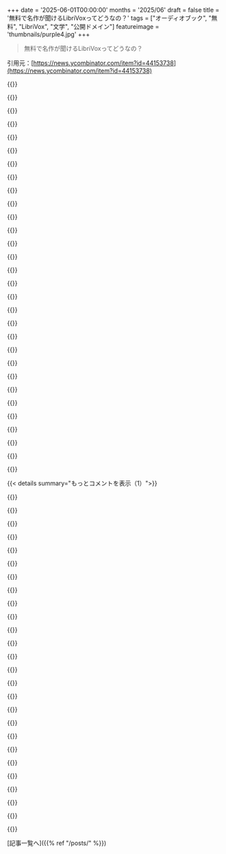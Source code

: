 +++
date = '2025-06-01T00:00:00'
months = '2025/06'
draft = false
title = '無料で名作が聞けるLibriVoxってどうなの？'
tags = ["オーディオブック", "無料", "LibriVox", "文学", "公開ドメイン"]
featureimage = 'thumbnails/purple4.jpg'
+++

> 無料で名作が聞けるLibriVoxってどうなの？

引用元：[https://news.ycombinator.com/item?id=44153738](https://news.ycombinator.com/item?id=44153738)




{{<matomeQuote body="無料で名作が聞けるLibriVox以外に、Lit2Goっていうサイトもあるよ（https://etc.usf.edu/lit2go/books/）。ここはLibriVoxより数は少ないけど、プロが選んで録音してるから質が高いんだ。例えば、子供と一緒にロレーヌ・モンゴメリーさんの『Curly and Floppy Twistytail』シリーズ（https://etc.usf.edu/lit2go/183/curly-and-floppy-twistytail-t...）をすごく楽しんだよ。全部が子供向けじゃなくて、『Dracula』とか『David Copperfield』みたいな大人向けのも質の高い録音であるんだ。" userName="theschmed" createdAt="2025/06/02 04:46:10" color="#ff5733">}}




{{<matomeQuote body="うわー、HN（Hacker News）でFCIT/Lit2Goの名前を見るなんて思わなかった！昔Lit2Goのサウンドブースで働いてたんだけど、一番好きだった仕事の一つなんだよね。素晴らしい声優さんがたくさん来てたし、録音やミキシングの知識はそこでほとんど学んだんだ。プロジェクトを仕切ってた人たちは聖人レベルで勤勉で真面目だったよ。彼らのオープンソース画像サイトには歴史的なステレオビュー写真がたくさんあって、3Dメガネで見るのがいつも楽しみだったな：https://etc.usf.edu/clippix/search?q=stereoview （この検索結果よりずっとたくさんあったはずなんだけど、まだあるといいな...）" userName="Min0taur" createdAt="2025/06/02 09:55:37" color="#ff5c5c">}}




{{<matomeQuote body="エリザベス・クレットさんの朗読はマジで神がかってるよ。今まで買ったどんなプロの録音よりもずっと上。LibriVoxの検索ページで読者名で検索できるよ→https://librivox.us/search.jsp?search=reader%3A%22Elizabeth+%22" userName="Tryk" createdAt="2025/06/02 19:56:37" color="#ff5733">}}




{{<matomeQuote body="僕のお気に入りの小説、H. Beam Piperの“Little Fuzzy”はパブリックドメインなんだ（作者が遺言を残さずに亡くなって、ペンシルベニア州が著作権を更新しなかったから）。<br>これのタビサットさんによるプロ並みの朗読があってね：https://librivox.org/little-fuzzy-by-h-beam-piper/<br>これはマジでおすすめだよ。ただ、残念ながらLibriVoxの朗読の質ってかなりバラバラなんだよね。長旅で家族と聞こうとしても、質の悪い録音だと嫌がられることも多かった。そうはいっても、仕事中の退屈な作業の時はスマホのアプリで聞いてるし、このプロジェクトにはすごく感謝してるよ。" userName="WillAdams" createdAt="2025/06/01 23:43:36" color="">}}




{{<matomeQuote body="まさに、FOSS（Free and Open Source Software）で“Netflix n chill”をやろうとするようなもんだよね。最高の技術プロジェクトが一般人には使いこなせないってのは悲しいことだよ。" userName="Der_Einzige" createdAt="2025/06/02 03:37:17" color="">}}




{{<matomeQuote body="＞残念ながら、朗読の質はかなりばらつきがある。。。<br>大学時代に教授におすすめされてLibriVoxを聞いてみたんだけど、難しい詩を聞こうとしてたのに、試した録音のほとんど全部でひどい破裂音（plosives）があって、全然聞けなかったんだ。耳が耐えられなかったよ。" userName="rectangleboy" createdAt="2025/06/02 03:06:53" color="">}}




{{<matomeQuote body="Coleridgeの”Kublai Khan”は色んな朗読者が読んでるバージョンがあって、自分に合う人を見つけるのに良いよ。みんながボランティアで時間とエネルギーを提供してくれてることに感謝してるし、一人しか朗読者がいない時でも受け入れてるよ。" userName="WillAdams" createdAt="2025/06/02 03:11:46" color="#45d325">}}




{{<matomeQuote body="このプロジェクトとその貢献者に本当に感謝してるよ。いつか母語で本の朗読をして貢献したいな、って思ってる。母語はゆっくり消滅しつつあるから（話者1000人未満）、それを保存する手段になると思うんだ。" userName="spookie" createdAt="2025/06/02 09:16:42" color="">}}




{{<matomeQuote body="”これはLibriVoxの録音です。全てのLibriVoxの録音はパブリックドメインです…”って冒頭部分、覚えてるよ。何年も前にLibriVoxのRobert Lyndプロジェクトに貢献したことがあるんだ。（Lyndは素晴らしいエッセイストだよ、興味があれば）。" userName="begemotz" createdAt="2025/06/01 23:07:55" color="#38d3d3">}}




{{<matomeQuote body="本はいつもパブリックドメインだって知ってるよ。録音もパブリックドメインなの？それともGPLみたいなフリーライセンスなの？" userName="jfengel" createdAt="2025/06/01 23:46:16" color="">}}




{{<matomeQuote body="全てのLibriVoxの録音はパブリックドメインだよ。詳細はここを見てね: https://librivox.org/pages/about-librivox/" userName="harrisi" createdAt="2025/06/01 23:51:13" color="#38d3d3">}}




{{<matomeQuote body="Sherlock Holmesの朗読だよ: https://librivox.org/the-adventures-of-sherlock-holmes-versi… 。David ClarkeはSherlock Holmesの話をたくさん朗読してて、すごく上手だよ。" userName="waltbosz" createdAt="2025/06/01 23:05:42" color="#ff33a1">}}




{{<matomeQuote body="AIは LibriVox プロジェクトにとってプラスになるのか、それともマイナスかな。高品質なオーディオブックがたくさん増える可能性はあるけど、プロジェクト本来の精神には反する気がするんだよね。" userName="Moosdijk" createdAt="2025/06/01 21:39:43" color="">}}




{{<matomeQuote body="このプロジェクトで集められた音声データは、10年以上前から自動音声認識や音声合成システム (LibriSpeech, LibriTTS, LJSpeech とか見てみて) の構築に使われてきたんだ。間違いなくAIにとって benefit になってるよ。" userName="woodson" createdAt="2025/06/01 22:17:07" color="#ff5733">}}




{{<matomeQuote body="彼らが言ってるのは、AI が LibriVox に与える影響、つまり ebook をAI TTS ツールにかけてアップロードする人たちのことだと思うんだ。<br>うまく編集された AI 録音は great かもしれないけど、たくさんの人がAI slop (校正なし、チェックなし、ただ怠慢なだけ) をアップロードしようとするんじゃないかな (ポリシー知らないけど)。" userName="joshstrange" createdAt="2025/06/02 02:26:33" color="">}}




{{<matomeQuote body="高品質な Free audiobook を作る目的で考えれば、human-generated な録音も AI generated な録音も、問題は本質的に同じだと思うんだ。録音品質と原文への忠実さ（内容面も、トーンや感情表現といった適切な読み方も）は確認が必要。<br>問題は scale だね。human-generated なものより、TTS generated なものがはるかに多くアップロードされるだろうね。悪い slop をすぐに捨てるための自動フィルター（例えば ASR WER や audio quality metrics）は最初の great なステップになると思うよ（本物の人間のなまりのある speech には unfairly penalize かもしれないけど）。<br>重要なのは、録音が human か AI generated かを示すべきだということ。" userName="woodson" createdAt="2025/06/02 04:36:39" color="#ff5733">}}




{{<matomeQuote body="＞ 重要なのは、録音が human か AI generated かを示すべきだということ。<br>これだけで十分だよ。mediocre な TTS で全然OKな時もあるし、actual professional がいい時もある。LibriVox はその midway だけど、amateur human なのか robot なのかはっきり specify すべきだね。" userName="username223" createdAt="2025/06/02 05:26:13" color="">}}




{{<matomeQuote body="反対だな、あなたが返信した人が述べた理由でね。<br>historically には、音声録音が AI generated だと言われれば basic な TTS の robotic voice を期待すればよかったけど、AI voice generation の advances によって、AI が real human と同じくらい good に聞こえる point に近づいてるんだ。professional reader と同じくらい good な audiobook を生成するのはまだそこまでではないけど、その point はそんなに遠くない将来に来るだろうね。" userName="swores" createdAt="2025/06/02 16:18:50" color="#45d325">}}




{{<matomeQuote body="確かにTTS は modern AI のおかげで lot improved されたけど、fluently に words を reading する beyond は単純に information を持ってないんだ。professional audiobook reader は narrative mood を反映するために tone を modulate するし、character の nature に合った voice を選ぶけど、transformer model はそういうことができないんだ。<br>professional audiobook の example として、Rob Inglis の The Lord of the Rings version を check してみて。" userName="username223" createdAt="2025/06/02 17:21:37" color="#45d325">}}




{{<matomeQuote body="current stage については君に agree するよ。だから AI が professional reader に match する point にはまだ not yet って言ったんだ。<br>でも、”it simply doesn’t have the information to improve beyond sounding like a human reading words fluently” って君が書いたところには disagree だな。人間と同じように reading する時に same information を持ってるってことだよ。" userName="swores" createdAt="2025/06/02 18:32:03" color="#ff33a1">}}




{{<matomeQuote body="君はこのことについて僕より optimistic だけど、君の perspective はわかると思うよ。decent な sentiment analysis、fluent な text generation、real-sounding な TTS があるから、これらを combining すれば pretty good な reading になるだろうね。newspaper columns や magazine articles に関しては君の言う通りだと思うけど、それは good audiobook の level ではないよ。<br>例えば The Fellowship of the Ring の iconic line を挙げるね。<br>＞ The wizard swayed on the bridge, stepped back a pace, and then again stood still. ‘You cannot pass!’ he said." userName="username223" createdAt="2025/06/02 19:22:43" color="#ff5c5c">}}




{{<matomeQuote body="YouTube Shorts や videos（最近ますます増えてるね）の AI voice overs には very annoyed なんだ。AI だと気づいたら tab を close してるよ。いつまでこれができるかな。" userName="reddit_clone" createdAt="2025/06/02 18:03:44" color="">}}




{{<matomeQuote body="AIの声がAIだと気づく割合が10%以下になるまで、もうちょっと待てばイライラすることも少なくなるんじゃないかな。" userName="scotty79" createdAt="2025/06/03 08:30:03" color="">}}




{{<matomeQuote body="きっと、色々な障がいがあって、オーディオブックで生活がすごく楽になる人もいると思うんだ。<br>そういう人たちは、正確なら人間でもAIでも、何でもありがたいと感じてるんじゃないかな。" userName="kristopolous" createdAt="2025/06/02 06:11:02" color="">}}




{{<matomeQuote body="将来はそうなるって期待したいけど、今のところTTSで作られたオーディオブックは、まだ不気味の谷問題がありすぎて、高品質とは言えないと思うんだ。<br>記事とか専門的な文章ならたまに聞けるけど、質の高いナレーターは、キャラごとに声を使い分けたり、複雑な感情を表現したり、文脈を読んで微妙なニュアンスを伝えたりできるよね。<br>これは今のTTSモデルにはかなり高いハードルに見えるな。<br>NotebookLLMみたいなのは最初は驚くほど良く聞こえるし、いつか人間みたいに上手くなるって希望が持てるけど、1時間くらい聞いてると目新しさが消えて、人工的な感じがすごく鼻につくようになるんだ。" userName="spudlyo" createdAt="2025/06/01 23:47:19" color="#45d325">}}




{{<matomeQuote body="質の高いオーディオブックのナレーターは、キャラごとに一貫した特徴的な声を使ったり、複雑な感情を理解したり、文脈の手がかりや裏の意味に反応したりできる。<br>俺が今までで一番良かったオーディオブック体験は、John le Carréが自分の初期の小説を朗読してるやつ（著作権保護期間中）。<br>彼はキャラごとに違う声を使ってて、それがすごく生き生きしてて息をのむほどなんだ。" userName="bookofjoe" createdAt="2025/06/02 11:53:17" color="#ff5c5c">}}




{{<matomeQuote body="情報ありがとう！<br>ナレーションが良いオーディオブック大好きだし、しばらくJohn le Carréの本を読んでみようと思ってたんだ。<br>Audibleで「John le Carré Value Collection」っていう、パナマの仕立屋、われらがゲーム、ナイト・マネージャーが入ってるのを彼が朗読してるみたいだけど、君が言ってるのはそれ？<br>それと関連して、Frank HerbertのDuneの2007年のノーカットオーディオブック[0]もすごく良いんだ。<br>Simon Vanceが語りを担当してるけど、他のキャラは別の声優がドラマチックに演じてる。<br>素晴らしいんだけど、残念ながら少し出来栄えにムラがある。<br>プロジェクトの3/4くらい終わったところで、元の声優の一部が続けられなくなって、Vanceが穴埋めしなきゃいけなくなったみたい。<br>それでも、俺のお気に入りのオーディオブックの一つだよ。<br>[0]: https://libro.fm/audiobooks/9781427201447-dune" userName="spudlyo" createdAt="2025/06/02 13:54:35" color="#ff5733">}}




{{<matomeQuote body="俺のおすすめは、彼が朗読した最初の頃の本だよ。<br>「死者への電話」と「ドイツの小さな町」<br>ここで聞けるよ：<br>https://youtu.be/e1lmpG3kCDg<br>https://youtu.be/30QOqAcY4bY<br>https://youtu.be/0Ik9Gv9s0TQ<br>https://youtu.be/q79SspzdpLA<br>https://youtu.be/i3UnPBMouwU<br>ちなみに、「Value Collection」に入ってる3冊は抄訳版だよ：<br>https://www.amazon.com/John-le-Carr-Value-Collection-audiobo..." userName="bookofjoe" createdAt="2025/06/02 14:25:55" color="#45d325">}}




{{<matomeQuote body="まあ、Librivoxにあるものは全部AIの学習に使われたと思って間違いないね。<br>だから、「メリット」か「デメリット」か…君が判断してくれ。" userName="UmYeahNo" createdAt="2025/06/01 22:17:50" color="">}}




{{<matomeQuote body="本当に素晴らしいのは、Adrian Praetzellisが朗読したRudyard KiplingのKimだよ。<br>https://librivox.org/kim-by-rudyard-kipling/" userName="photochemsyn" createdAt="2025/06/02 01:19:25" color="#ff5c5c">}}




{{< details summary="もっとコメントを表示（1）">}}

{{<matomeQuote body="https://librivox.org/anarchy-by-errico-malatesta/<br>これこそが進むべき道だ。" userName="Deprogrammer9" createdAt="2025/06/02 07:51:41" color="">}}




{{<matomeQuote body="前に、ブッククラブで読んでる本のオーディオブックが見つからなくて、長くて読む時間が取れなかったことがあったんだ。<br>商業出版されてるオーディオブックはなくて、でもパブリックドメインだったから、LibriVoxで見つけたんだよ。<br>本は長くて退屈だったけど、少なくともナレーションは良かったな。" userName="dlcarrier" createdAt="2025/06/01 22:25:44" color="">}}




{{<matomeQuote body="LibriVoxはInternet Archive経由で寄付を受け付けるようになったみたいだよ。詳しくはここ見てね: https://wiki.librivox.org/index.php?title=Donate" userName="abawany" createdAt="2025/06/02 01:05:45" color="#785bff">}}




{{<matomeQuote body="LibriVoxでナレーションがすごく良いオーディオブックをいくつか楽しんだよ。Karen Savageが朗読してるJane Austenの小説とか最高だった。" userName="SubGenius" createdAt="2025/06/01 21:42:13" color="">}}




{{<matomeQuote body="何年もLibriVox聞いてないけど、毎年2.99ドル寄付してる。恩がある気がしてね。視野が広がるんだ。普通なら読まない面白い本がたくさんあるよ。例えば1800年代のゴーストストーリーとか、人種差別的な『The Leopard’s Spots』とか。一番好きなのは『Havelock the Dane』。14世紀くらいの本だけど、もっと古いかも。作者や当時の読者は航海のことめちゃくちゃ詳しいのがわかる。主人公はConan the Barbarianみたいでシンプル。牛と同じ重さの石を持ち上げて男二人分の距離投げたりするんだ。「やべえ…すごい」って当時の読者が驚いてそう。" userName="towledev" createdAt="2025/06/01 22:43:57" color="#ff5733">}}




{{<matomeQuote body="Elizabeth Klettも良いよ。" userName="Nopoint2" createdAt="2025/06/02 13:55:24" color="">}}




{{<matomeQuote body="複数のフィルターをかけられるようにしてほしいな。例えばScience Fictionで英語のやつ、とか。キーワード検索も組み合わせられたら良いね。" userName="bArray" createdAt="2025/06/02 13:49:41" color="#45d325">}}




{{<matomeQuote body="LibriVoxの全コレクションをOpen Libraryに取り込んでいるわけじゃないけど、Open Libraryでよく記録されてるLibriVoxの本はここにあるよ: https://openlibrary.org/search?q=id_librivox%3A%2A&mode=ever..." userName="cdrini" createdAt="2025/06/01 22:42:49" color="#ff33a1">}}




{{<matomeQuote body="ほら、これは良いしすぐ実行できるね。Open Libraryのホームページには俺が言ってるようなのがあるんだ。訪問者におすすめの本とかを紹介してる。" userName="hombre_fatal" createdAt="2025/06/01 22:47:49" color="">}}




{{<matomeQuote body="＞Librivoxは非営利で広告なしのプロジェクト…文句言う代わりに、寄付でもしたら？無料で提供してくれてるんだからさ。" userName="palata" createdAt="2025/06/01 22:33:42" color="">}}




{{<matomeQuote body="LibriVoxは、どっかのHNer（Hacker Newsユーザー）よりUX（ユーザー体験）にもっと気を配るべきじゃない？" userName="hombre_fatal" createdAt="2025/06/01 22:39:54" color="">}}




{{<matomeQuote body="正直言って、これはかなりイライラするね。お前みたいな人が、製品作りの考え方をオープンソース／パブリックドメインのプロジェクトに持ち込むのは本当に嫌だ。ここの人たちは製品を作ってるわけじゃない。ユーザーも顧客も投資家もビジネスの考慮事項もない。ただ貢献者が時間とお金を寄付してるだけなんだ。<br>「UX」に集中したくないなら、そうする必要はない。プロジェクトを信じる人がUX向上に時間を使うなら、それはできる。でも、貢献者やメンテナーの誰かが、既存の貢献者に役立たないことをする義務なんてないんだよ。<br>新しい人を歓迎する上ではそれが良くないのは分かってるし、プロジェクトがアウトリーチしたり、新しいメンバーを呼び込むようにするのは良いことだろうね。そういうプロジェクトもたくさんある。でも、彼らが大量の無料コンテンツを提供してるのに、「もっと何かするのがプロジェクトの義務だ」なんて言うのは、本当に腹が立つ。もしコメントするほど重要だと思うなら、自分で作業しろよ！" userName="brenns10" createdAt="2025/06/02 04:39:57" color="#45d325">}}




{{<matomeQuote body="これは、俺は「smol bean（小さくて取るに足りない存在）」だからって、README.mdに何の努力もするべきじゃないって言うのと同じだよな。<br>せっかく自分が努力して作ったプロジェクトなのに、エンドユーザーに少し配慮するのがそんなにおかしいことなの？" userName="hombre_fatal" createdAt="2025/06/02 14:54:15" color="">}}




{{<matomeQuote body="彼らは無料でやってるんだ。だから好きなようにする。もしお前がもっと欲しいなら、無料で貢献すればいい（それともお前にはそれすらできないのか？）。もし気に入らないなら、使うな。<br>”Man, nobody at LibriVox can be bothered to”（LibriVoxの誰も〜しようとしない）って？<br>お前は何か役に立つものを無料で提供したことあるか？ 文句以外で（文句を役に立つと思うなら別だけど）。<br>俺はいくつかのオープンソースプロジェクトを作ったことがある。そして、ユーザーの多くはお前みたいだ。何も貢献しないくせに文句ばかり言ってくる。無料で与えるだけじゃ足りなくて、自分向けにカスタマイズして欲しいらしい。お前みたいなユーザーのせいで、俺はもう全く気にしなくなったよ。新しい個人的なプロジェクトはオープンソースにしてない。文句を聞かなくて済むようにね。" userName="palata" createdAt="2025/06/02 11:15:25" color="#ff5733">}}




{{<matomeQuote body="俺は数千人のユーザーのためにチャリティとして運営しているサービスを含め、あらゆる種類のオープンソースプロジェクトを持ってるよ。<br>もし人々に使ってもらうものを作るなら、使う人の経験についても考えるつもりだ。READMEを磨くのと同じ理由さ。せっかく頑張ったのに、最後に手を抜くのはなぜ？" userName="hombre_fatal" createdAt="2025/06/02 14:56:30" color="">}}




{{<matomeQuote body="それはお前の意見だし、無料で、自由な時間にやってるんだから、文字通り好きなことをする自由がある。俺は、お前のプロジェクトがダメだとか、プロフィールに載せる気もないのかとか、そんなことは言わない。<br>それはお前が使ってるトーンと大いに関係があるんだ。「素晴らしいプロジェクトですね、Xを加えることを考えたことはありますか？」って言ったなら、何も言わなかっただろうね。でもお前は「Man, nobody at LibriVox can be bothered to」って言ったろ。それは失礼だ。お前がそれに気づいていないらしいってことは、お前がオープンソースをギスギスさせている人間の一人（悪気はないことが多いけど）だってことを示唆してるな。<br>俺のオープンソースプロジェクトに来て、何かに苦労したからってひどく文句を言ったり、俺に機能の実装を（もちろん無料で）強要したり、ライセンスの変更を迫ったりした例はたくさんある。そして、彼らの行動が毒性があるって言うと、多くの場合彼らは気づいてなかった（謝る人もいれば、嫌な奴もいる）。それでも彼らの行動は毒性があるんだ。<br>人々が何かを無料でやってくれているときは、少なくとも敬意を持つべきだよ。" userName="palata" createdAt="2025/06/02 16:12:53" color="#785bff">}}




{{<matomeQuote body="いや、これはこれでいいんだよ。これは本質的に図書館の蔵書目録だからね。俺は、他の人が何を読んでるかみたいな押し付けがましいインターフェースより、こういう方が好きだ。だって、俺はこういう目録にアクセスするときは、自分が探してるものを分かってるからね。他の人が何を読んで／聞いてるか知りたいなら、本の推薦サイトやフォーラムに行けばいい。図書館の目録は中立であるべきだ。何があるかだけ表示して、人気争いは他の誰かに任せればいい。" userName="hagbard_c" createdAt="2025/06/01 22:19:54" color="">}}




{{<matomeQuote body="でも検索ボックスとかアルファベット順リストがあるのは、それに興奮する一部の人だけだろ？残りの人たちはどうするんだ？<br>注目の本とか人気セクションを作るのは基本的なUXで、訪問者がどんな本があるか閲覧しなくても期待できるものを見れる良い「call to action（行動喚起）」になるんだよ。<br>俺の地元の図書館ですら、ホームページにおすすめセクションをもっとちゃんと作ってるぜ。誰もUXを気にしないとか、「おすすめリストは悪くて押し付けがましい、俺はアルファベット順の方が好きだな」みたいな少数派のHNer（Hacker Newsユーザー）の意見を持つのは、本当に残念だね。" userName="hombre_fatal" createdAt="2025/06/01 22:21:42" color="">}}




{{<matomeQuote body="お前のコメントは、ボランティアの努力に文句を言う人たちみたいに聞こえるつもりはなかったかもしれないし、本当に善意で言ったのかもしれないけど…<br>これをHacker Newsじゃなくて、プロジェクトに直接フィードバックとして提出することを考えたことはある？お前には明白に見えることが、このプロジェクトのボランティアには明白じゃないかもしれないんだ。（あるいは、彼らのフォーラムでこの側面について話してるかもしれない―正直知らないけど？）<br>敬意を持った方法で、この活動を管理しているボランティアにフィードバックや提案を送ってみたら？そうすれば、彼らがお前の提案を考慮できるかもしれないだろ？" userName="mxuribe" createdAt="2025/06/01 22:54:53" color="#45d325">}}




{{<matomeQuote body="なるほど、そうかもね。コメントした時は結構いたずら心だったんだ。<br>もしやるなら、ホームページにLibriVoxのおすすめリストをいくつか載せるのはどうかな？<br>https://www.google.com/search?q=librivox+book+recommendation...<br>DBクエリすら不要だよ。JS/HTMLに10個くらいリストを持たせて、読み込みごとにランダムに表示する。<br>数千時間の寄付されたコンテンツに依存するプロジェクトなら、高品質な寄付を宣伝するためにホームページに10分作業するのは大したことない要求だよ。この提案に抵抗されたら、これを思い出させるといいかも。" userName="hombre_fatal" createdAt="2025/06/02 15:19:03" color="#ff33a1">}}




{{<matomeQuote body="その機能が必要なら、自分で推薦サイトを作るか、スポンサーすればいいよ。<br>もしあなたが作ったりスポンサーしたりして、十分な人が必要だと思えば、みんなそこに来るだろうね。<br>LibriVoxに本当にこの機能が必要だと思うなら、コードを提出するか、コードを実装するための資金を提供することで彼らを説得できるかもしれないよ。" userName="hagbard_c" createdAt="2025/06/01 23:06:39" color="">}}




{{<matomeQuote body="私も同じ意見。彼らのページにはそういうのはいらないな。個人や他の組織が”LibriVoxで良い聞き物”のキュレーションリストを作る方がいいと思う。<br>”残りの俺たちはどうする？”<br>彼の／私の提案であなたのニーズは満たされるよ。”LibriVox audiobook recommendations”ってGoogle検索すればいいだけ。<br>”地元の図書館でさえ、おすすめ本コーナーでホームページにもっと手間をかけてるのに。”<br>彼らは金をもらってるんだよ。あなたはLibriVoxの人たちに、サイトの良いものを判断する能力を求めてるんだ。彼らにそんな余力がある？（しかもこれは永遠に続くタスクだよ）" userName="BeetleB" createdAt="2025/06/02 03:54:29" color="">}}




{{<matomeQuote body="このスレッドは、なんでほとんどのサービスのUXがこんなに悪いかを思い出させるね。<br>ほとんどの開発者はUXじゃなくてMX（My Experience）を考えてる。<br>あなたは聴きたい本を見つけるためにいろんなサイトに行くのが平気なんだね。だから他の人もその経験を好むべきだと。<br>それか、週に一度ホームページ用にトップ5リストを出すDBクエリを書くこともできる。あるいは、おすすめ本をいくつかホームページにコピーして、クリックしやすい場所を提供する（良いアイデアだ）。<br>ウェブサイト訪問者への少しの配慮に対する、この反論の多さが、なぜ良いUXがこんなに稀なのかというパズルの別のピースを明らかにしているだけだ。<br>前の数コメントでも言ったけど、これはまるで、彼らのGithubリポジトリになぜREADMEがいらないかを擁護するために戦争に行く人たちの話を聞いているようなもんだ。LibriVoxの場合は、他の人が人生の何時間も貢献したリポジトリなのに。<br>頼むからREADME作ってくれ。数人のボランティアの貢献を宣伝してくれ。" userName="hombre_fatal" createdAt="2025/06/02 15:04:15" color="#38d3d3">}}




{{<matomeQuote body="そうそう、MXへの返信の通り。あと—これ（話に乗るなら！）面白いかも、たった3つ変えるだけでね：<br>”LibriVoxの誰か、”おすすめ本”セクションをキュレーションするか、”人気本”セクションをホームページに作ることを考えた？”<br>俺たちみたいなランダムなHNコメンターにはぴったりだね :)" userName="BeetleB" createdAt="2025/06/02 15:47:15" color="#45d325">}}




{{<matomeQuote body="Eleven Labsを使ってLibriVoxみたいなものを作れないかな？<br>確かにEleven Labsはプロのナレーションには全然及ばない（まだね）けど、平均的なLibriVoxの朗読者よりは断然いいよ。<br>今のところ、問題を金で解決するだけの話（しかもそんなに大金じゃない）、そしてそれはたいてい才能を探すより簡単なんだ。" userName="miki123211" createdAt="2025/06/02 07:13:55" color="">}}

{{</details>}}



[記事一覧へ]({{% ref "/posts/" %}})
